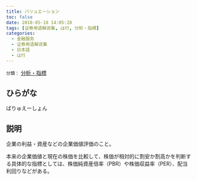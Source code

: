 ```yaml
---
title: バリュエーション
toc: false
date: 2018-05-18 14:05:28
tags: [证券用语解说集, は行, 分析・指標]
categories:
  - 金融服务
  - 证券用语解说集
  - 日本語
  - は行
---
```


`分類：` [分析・指標](/tags/分析・指標/)

## ひらがな

ばりゅえーしょん

## 説明

企業の利益・資産などの企業価値評価のこと。

本来の企業価値と現在の株価を比較して、株価が相対的に割安か割高かを判断する具体的な指標としては、株価純資産倍率（PBR）や株価収益率（PER）、配当利回りなどがある。
